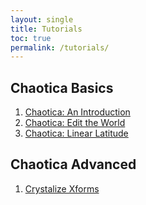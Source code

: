 ```yaml
---
layout: single
title: Tutorials
toc: true
permalink: /tutorials/
---
```


## Chaotica Basics

1. [Chaotica: An Introduction][tutorial1]
2. [Chaotica: Edit the World][tutorial2]
3. [Chaotica: Linear Latitude][tutorial3]

## Chaotica Advanced

1. [Crystalize Xforms][crystalize-xforms]


[tutorial1]: https://blog.pugnacious.site/chaotica/introduction
[tutorial2]: https://blog.pugnacious.site/chaotica/editor
[tutorial3]: https://blog.pugnacious.site/chaotica/linear-tiles
[crystalize-xforms]: https://blog.pugnacious.site/chaotica/crystalize/xforms

